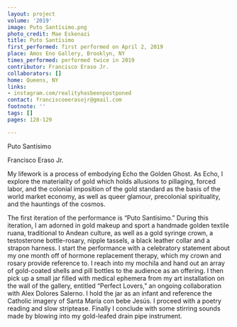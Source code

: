 ```yaml
---
layout: project
volume: '2019'
image: Puto_Santísimo.png
photo_credit: Mae Eskenazi
title: Puto Santísimo
first_performed: first performed on April 2, 2019
place: Amos Eno Gallery, Brooklyn, NY
times_performed: performed twice in 2019
contributor: Francisco Eraso Jr.
collaborators: []
home: Queens, NY
links:
- instagram.com/realityhasbeenpostponed
contact: franciscoeerasojr@gmail.com
footnote: ''
tags: []
pages: 128-129

---
```


Puto Santísimo

Francisco Eraso Jr.

My lifework is a process of embodying Echo the Golden Ghost. As Echo, I explore the materiality of gold which holds allusions to pillaging, forced labor, and the colonial imposition of the gold standard as the basis of the world market economy, as well as queer glamour, precolonial spirituality, and the hauntings of the cosmos.

The first iteration of the performance is “Puto Santísimo.” During this iteration, I am adorned in gold makeup and sport a handmade golden textile ruana, traditional to Andean culture, as well as a gold syringe crown, a testosterone bottle-rosary, nipple tassels, a black leather collar and a strapon harness. I start the performance with a celebratory statement about my one month off of hormone replacement therapy, which my crown and rosary provide reference to. I reach into my mochila and hand out an array of gold-coated shells and pill bottles to the audience as an offering. I then pick up a small jar filled with medical ephemera from my art installation on the wall of the gallery, entitled “Perfect Lovers,” an ongoing collaboration with Alex Dolores Salerno. I hold the jar as an infant and reference the Catholic imagery of Santa María con bebe Jesús. I proceed with a poetry reading and slow striptease. Finally I conclude with some stirring sounds made by blowing into my gold-leafed drain pipe instrument.
